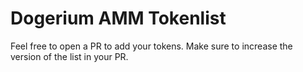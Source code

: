 # Dogerium AMM Tokenlist

Feel free to open a PR to add your tokens. Make sure to increase the version of the list in your PR.
